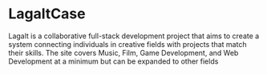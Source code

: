 # LagaltCase
Lagalt is a collaborative full-stack development project that aims to create a system connecting individuals in creative fields with projects that match their skills. The site covers Music, Film, Game Development, and Web Development at a minimum but can be expanded to other fields
